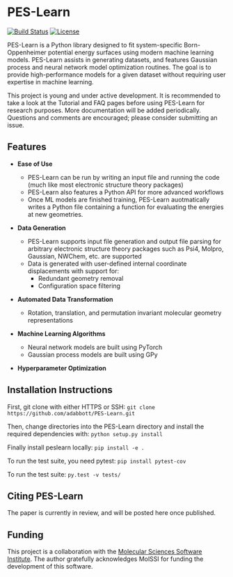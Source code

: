 # PES-Learn
[![Build Status](https://travis-ci.org/CCQC/PES-Learn.svg?branch=master)](https://travis-ci.org/CCQC/PES-Learn)
[![License](https://img.shields.io/badge/License-BSD%203--Clause-blue.svg)](https://opensource.org/licenses/BSD-3-Clause)

PES-Learn is a Python library designed to fit system-specific Born-Oppenheimer potential energy surfaces using modern machine learning models. PES-Learn assists in generating datasets, and features Gaussian process and neural network model optimization routines. The goal is to provide high-performance models for a given dataset without requiring user expertise in machine learning.

This project is young and under active development. It is recommended to take a look at the Tutorial and FAQ pages before using PES-Learn for research purposes. More documentation will be added periodically. Questions and comments are encouraged; please consider submitting an issue. 

## Features

* **Ease of Use**
  * PES-Learn can be run by writing an input file and running the code (much like most electronic structure theory packages)
  * PES-Learn also features a Python API for more advanced workflows
  * Once ML models are finished training, PES-Learn auotmatically writes a Python file containing a function for evaluating the energies at new geometries. 
  
* **Data Generation**
  * PES-Learn supports input file generation and output file parsing for arbitrary electronic structure theory packages such as Psi4, Molpro, Gaussian, NWChem, etc. are supported
  * Data is generated with user-defined internal coordinate displacements with support for:
    * Redundant geometry removal
    * Configuration space filtering

* **Automated Data Transformation**
  * Rotation, translation, and permutation invariant molecular geometry representations

* **Machine Learning Algorithms**
  * Neural network models are built using PyTorch
  * Gaussian process models are built using GPy

* **Hyperparameter Optimization**


## Installation Instructions 
First, git clone with either HTTPS or SSH: `git clone https://github.com/adabbott/PES-Learn.git`

Then, change directories into the PES-Learn directory and install the required dependencies with: `python setup.py install`

Finally install peslearn locally: `pip install -e .` 

To run the test suite, you need pytest: `pip install pytest-cov` 

To run the test suite: `py.test -v tests/`

## Citing PES-Learn
The paper is currently in review, and will be posted here once published. 


## Funding 
This project is a collaboration with the [Molecular Sciences Software Institute](http://molssi.org).
The author gratefully acknowledges MolSSI for funding the development of this software.
